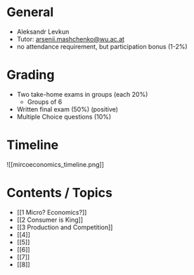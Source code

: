 # General 
- Aleksandr Levkun
- Tutor: arsenii.mashchenko@wu.ac.at
- no attendance requirement, but participation bonus (1-2%)
# Grading
- Two take-home exams in groups (each 20%)  
	- Groups of 6 
- Written final exam (50%) (positive)
- Multiple Choice questions (10%)

# Timeline
![[mircoeconomics_timeline.png]]
# Contents / Topics
- [[1 Micro? Economics?]]
- [[2 Consumer is King]]
- [[3 Production and Competition]]
- [[4]]
- [[5]]
- [[6]]
- [[7]]
- [[8]]